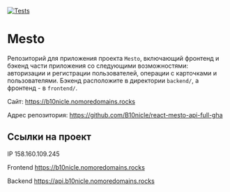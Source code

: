 [![Tests](../../actions/workflows/tests.yml/badge.svg)](../../actions/workflows/tests.yml)

# Mesto
Репозиторий для приложения проекта `Mesto`, включающий фронтенд и бэкенд части приложения со следующими возможностями: авторизации и регистрации пользователей, операции с карточками и пользователями. Бэкенд расположите в директории `backend/`, а фронтенд - в `frontend/`. 

Сайт: https://b10nicle.nomoredomains.rocks

Адрес репозитория: https://github.com/B10nicle/react-mesto-api-full-gha

## Ссылки на проект

IP 158.160.109.245

Frontend https://b10nicle.nomoredomains.rocks

Backend https://api.b10nicle.nomoredomains.rocks
